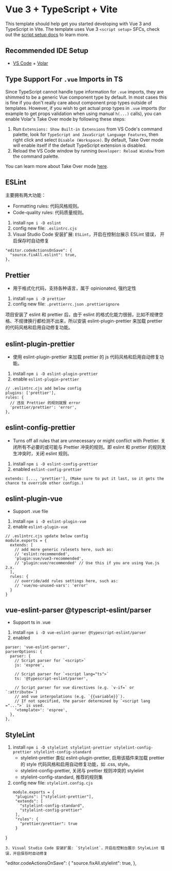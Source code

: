 # Vue 3 + TypeScript + Vite

This template should help get you started developing with Vue 3 and TypeScript in Vite. The template uses Vue 3 `<script setup>` SFCs, check out the [script setup docs](https://v3.vuejs.org/api/sfc-script-setup.html#sfc-script-setup) to learn more.

## Recommended IDE Setup

- [VS Code](https://code.visualstudio.com/) + [Volar](https://marketplace.visualstudio.com/items?itemName=Vue.volar)

## Type Support For `.vue` Imports in TS

Since TypeScript cannot handle type information for `.vue` imports, they are shimmed to be a generic Vue component type by default. In most cases this is fine if you don't really care about component prop types outside of templates. However, if you wish to get actual prop types in `.vue` imports (for example to get props validation when using manual `h(...)` calls), you can enable Volar's Take Over mode by following these steps:

1. Run `Extensions: Show Built-in Extensions` from VS Code's command palette, look for `TypeScript and JavaScript Language Features`, then right click and select `Disable (Workspace)`. By default, Take Over mode will enable itself if the default TypeScript extension is disabled.
2. Reload the VS Code window by running `Developer: Reload Window` from the command palette.

You can learn more about Take Over mode [here](https://github.com/johnsoncodehk/volar/discussions/471).

## ESLint

主要拥有两大功能：
- Formatting rules: 代码风格规则。
- Code-quality rules: 代码质量规则。

1. install `npm i -D eslint`
2. config new file: `.eslintrc.cjs`
3. Visual Studio Code 安装扩展: `ESLint`，开启在控制台展示 ESLint 错误， 开启保存时自动修复

  ```
  "editor.codeActionsOnSave": {
    "source.fixAll.eslint": true,
  },
  ```

## Prettier

- 用于格式化代码，支持各种语言，属于 opinionated, 强约定性

1. install `npm i -D prettier`
2. config new file: `.prettierrc.json` `.prettierignore`

项目安装了 eslint 和 prettier 后，由于 eslint 的格式化能力很弱，比如不规律空格、不规律换行都检测不出来，所以安装 eslint-plugin-prettier 来加载 prettier 的代码风格和启用自动修复功能。

## eslint-plugin-prettier

- 使用 eslint-plugin-prettier 来加载 prettier 的 js 代码风格和启用自动修复功能。

1. install `npm i -D eslint-plugin-prettier`
2. enable `eslint-plugin-prettier`
  ```
  // .eslintrc.cjs add below config
  plugins: ['prettier'],
  rules: {
    // 违反 Prettier 的规则就报 error
    'prettier/prettier': 'error',
  },
  ```
## eslint-config-prettier

- Turns off all rules that are unnecessary or might conflict with Prettier. 关闭所有不必要的或可能与 Prettier 冲突的规则。即 eslint 和 prettier 的规则发生冲突时，关闭 eslint 规则。

1. install `npm i -D eslint-config-prettier`
2. enabled `eslint-config-prettier`
  ```
  extends: [..., 'prettier'], (Make sure to put it last, so it gets the chance to override other configs.)
  ```

## eslint-plugin-vue

- Support .vue file

1. install `npm i -D eslint-plugin-vue`
2. enable `eslint-plugin-vue`
  ```
  // .eslintrc.cjs update below config
  module.exports = {
    extends: [
      // add more generic rulesets here, such as:
      // 'eslint:recommended',
      'plugin:vue/vue3-recommended',
      // 'plugin:vue/recommended' // Use this if you are using Vue.js 2.x.
    ],
    rules: {
      // override/add rules settings here, such as:
      // 'vue/no-unused-vars': 'error'
    }
  }
  ```

## vue-eslint-parser @typescript-eslint/parser

- Support ts in .vue

1. install `npm i -D vue-eslint-parser @typescript-eslint/parser`
2. enabled
  ```
  parser: 'vue-eslint-parser',
  parserOptions: {
    parser: {
      // Script parser for `<script>`
      js: 'espree',

      // Script parser for `<script lang="ts">`
      ts: '@typescript-eslint/parser',

      // Script parser for vue directives (e.g. `v-if=` or `:attribute=`)
      // and vue interpolations (e.g. `{{variable}}`).
      // If not specified, the parser determined by `<script lang ="...">` is used.
      '<template>': 'espree',
    },
  },
  ```

## StyleLint

1. install `npm i -D stylelint stylelint-prettier stylelint-config-prettier stylelint-config-standard`
   - stylelint-prettier 类似 eslint-plugin-prettier, 启用该插件来加载 prettier 的 style 代码风格和启用自动修复功能，如 .css, style。
   - stylelint-config-prettier, 关闭与 prettier 规则冲突的 stylelint
   - stylelint-config-standard, 推荐的规则集
2. config new file: `stylelint.config.cjs`
   ```
   module.exports = {
    "plugins": ["stylelint-prettier"],
    "extends": [
      "stylelint-config-standard",
      "stylelint-config-prettier"
    ],
    "rules": {
      "prettier/prettier": true
    }
  }
   ```
3. Visual Studio Code 安装扩展: `Stylelint`，开启在控制台展示 StyleLint 错误，开启保存时自动修复

  ```
  "editor.codeActionsOnSave": {
    "source.fixAll.stylelint": true,
  },
  ```
